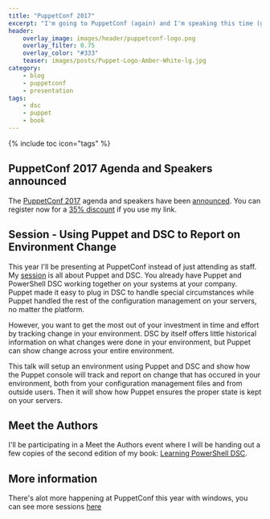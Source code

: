 ```yaml
---
title: "PuppetConf 2017"
excerpt: "I'm going to PuppetConf (again) and I'm speaking this time (gulp!)"
header:
    overlay_image: images/header/puppetconf-logo.png
    overlay_filter: 0.75
    overlay_color: "#333"
    teaser: images/posts/Puppet-Logo-Amber-White-lg.jpg
category:
    - blog
    - puppetconf
    - presentation
tags:
    - dsc
    - puppet
    - book
---
```


{% include toc icon="tags" %}

## PuppetConf 2017 Agenda and Speakers announced

The [PuppetConf 2017](https://puppet.com/puppetconf) agenda and speakers have been [announced](https://puppet.com/blog/puppetconf-2017-speakers-and-agenda-are-here). You can register now for a [35% discount](https://puppetconf2017.eventbrite.com/?discount=SPEAK-35) if you use my link.

## Session - Using Puppet and DSC to Report on Environment Change

This year I'll be presenting at PuppetConf instead of just attending as staff. My [session](http://sched.co/B4ww) is all about Puppet and DSC. You already have Puppet and PowerShell DSC working together on your systems at your company. Puppet made it easy to plug in DSC to handle special circumstances while Puppet handled the rest of the configuration management on your servers, no matter the platform.

However, you want to get the most out of your investment in time and effort by tracking change in your environment. DSC by itself offers little historical information on what changes were done in your environment, but Puppet can show change across your entire environment.

This talk will setup an environment using Puppet and DSC and show how the Puppet console will track and report on change that has occured in your environment, both from your configuration management files and from outside users. Then it will show how Puppet ensures the proper state is kept on your servers.

## Meet the Authors

I'll be participating in a Meet the Authors event where I will be handing out a few copies of the second edition of my book: [Learning PowerShell DSC](https://www.packtpub.com/networking-and-servers/learning-powershell-dsc-second-edition).

## More information

There's alot more happening at PuppetConf this year with windows, you can see more sessions [here](https://puppetconf17.sched.com/overview/type/Automation+for+Windows)
